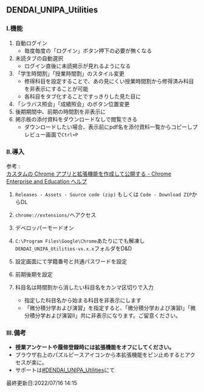 ## DENDAI_UNIPA_Utilities

### Ⅰ.機能
1. 自動ログイン
   - 毎度毎度の「ログイン」ボタン押下の必要が無くなる
2. 未読タブの自動選択
   - ログイン直後に未読掲示が見れるようになる
3. 「学生時間割」「授業時間割」のスタイル変更
   - 修得科目を設定することで、あの見にくい授業時間割から修得済み科目を非表示にすることが可能
   - 各科目をタブ化することですっきりした見た目に
4. 「シラバス照会」「成績照会」のボタン位置変更
5. 後期期間中、前期の時間割を非表示に
6. 掲示板の添付資料をダウンロードなしで閲覧できる
    - ダウンロードしたい場合、表示前にpdf名を添付資料一覧からコピーしプレビュー画面で`Ctrl+P`

### Ⅱ.導入

参考 : <br>[カスタムの Chrome アプリと拡張機能を作成して公開する - Chrome Enterprise and Education ヘルプ](https://support.google.com/chrome/a/answer/2714278?hl=ja)

1. `Releases - Assets - Source code (zip)` もしくは `Code - Download ZIP`からDL
2. `chrome://extensions/`へアクセス

3. デベロッパーモードオン

4. `C:\Program Files\Google\Chrome`あたりにでも解凍し`DENDAI_UNIPA_Utilities-vx.x.x`フォルダをD&D

5. 設定画面にて学籍番号と共通パスワードを設定
6. 前期後期を設定
7. 科目名は時間割から消したい科目名をカンマ区切りで入力
   - 指定した科目名から始まる科目を非表示にします
   - 「微分積分学および演習」を指定すると、「微分積分学および演習I」「微分積分学および演習II」共に非表示になります。ご留意ください。

### Ⅲ.備考
- **授業アンケートや履修登録時には拡張機能をオフにしてください。**
- ブラウザ右上のパズルピースアイコンから本拡張機能をピン止めするとアクセスが楽に。
- サポートは[#DENDAI_UNIPA_Utilities](https://twitter.com/search?q=%23DENDAI_UNIPA_Utilities)にて

最終更新日:2022/07/16 14:15

